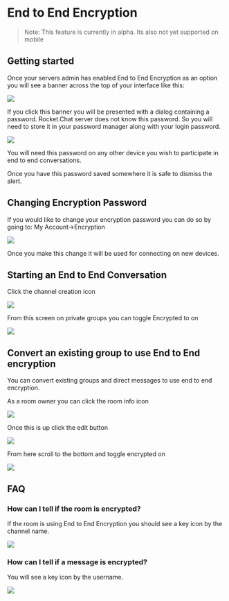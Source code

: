 # End to End Encryption

> Note: This feature is currently in alpha. Its also not yet supported on mobile

## Getting started

Once your servers admin has enabled End to End Encryption as an option you will see a banner across the top of your interface like this:

![ ](../.gitbook/assets/e2e-banner.png)

If you click this banner you will be presented with a dialog containing a password. Rocket.Chat server does not know this password. So you will need to store it in your password manager along with your login password.

![ ](../.gitbook/assets/e2e-alert.png)

You will need this password on any other device you wish to participate in end to end conversations.

Once you have this password saved somewhere it is safe to dismiss the alert.

## Changing Encryption Password

If you would like to change your encryption password you can do so by going to: My Account-&gt;Encryption

![ ](../.gitbook/assets/e2e-changepassword.png)

Once you make this change it will be used for connecting on new devices.

## Starting an End to End Conversation

Click the channel creation icon

![ ](../.gitbook/assets/e2e-createchannelbutton.png)

From this screen on private groups you can toggle Encrypted to on

![ ](../.gitbook/assets/e2e-createchannelscreen.png)

## Convert an existing group to use End to End encryption

You can convert existing groups and direct messages to use end to end encryption.

As a room owner you can click the room info icon

![ ](../.gitbook/assets/e2e-roominfo.png)

Once this is up click the edit button

![ ](../.gitbook/assets/e2e-editroombutton.png)

From here scroll to the bottom and toggle encrypted on

![ ](../.gitbook/assets/e2e-toggle-encrypted.png)

## FAQ

### How can I tell if the room is encrypted?

If the room is using End to End Encryption you should see a key icon by the channel name.

![ ](../.gitbook/assets/e2e-keybychannel.png)

### How can I tell if a message is encrypted?

You will see a key icon by the username.

![ ](../.gitbook/assets/e2e-keybymessage.png)

